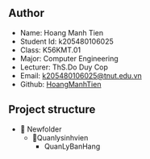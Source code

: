 <a name="Author"></a>
## Author

- Name: Hoang Manh Tien
- Student Id: k205480106025
- Class: K56KMT.01
- Major: Computer Engineering
- Lecturer: ThS.Do Duy Cop
- Email: k205480106025@tnut.edu.vn
- Github: [HoangManhTien](https://github.com/HManhTien/BTL_Hoang_Manh_Tien/)


<a name="Project structure"></a>
## Project structure
-   📂 Newfolder 
     - 📂Quanlysinhvien
          - QuanLyBanHang 
              
     
 
